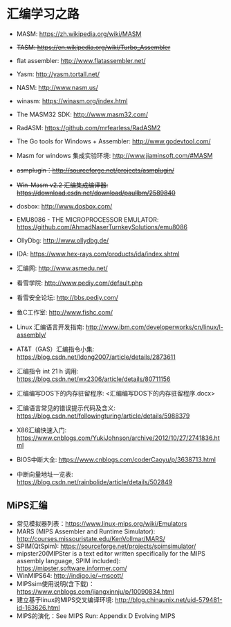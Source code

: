# 汇编学习之路

* MASM: <https://zh.wikipedia.org/wiki/MASM>
* ~~TASM: <https://en.wikipedia.org/wiki/Turbo_Assembler>~~
* flat assembler: <http://www.flatassembler.net/>
* Yasm: <http://yasm.tortall.net/>
* NASM: <http://www.nasm.us/>

* winasm: <https://winasm.org/index.html>
* The MASM32 SDK: <http://www.masm32.com/>
* RadASM: <https://github.com/mrfearless/RadASM2>
* The Go tools for Windows + Assembler: <http://www.godevtool.com/>
* Masm for windows 集成实验环境: <http://www.jiaminsoft.com/#MASM>
* ~~asmplugin：<http://sourceforge.net/projects/asmplugin/>~~
* ~~Win-Masm v2.2 汇编集成编译器: <https://download.csdn.net/download/paullbm/2589840>~~

* dosbox: <http://www.dosbox.com/>
* EMU8086  - THE MICROPROCESSOR EMULATOR: <https://github.com/AhmadNaserTurnkeySolutions/emu8086>
* OllyDbg: <http://www.ollydbg.de/>
* IDA: <https://www.hex-rays.com/products/ida/index.shtml>

* 汇编网: <http://www.asmedu.net/>
* 看雪学院: <http://www.pediy.com/default.php>
* 看雪安全论坛: <http://bbs.pediy.com/>
* 鱼C工作室: <http://www.fishc.com/>
* Linux 汇编语言开发指南: <http://www.ibm.com/developerworks/cn/linux/l-assembly/>
* AT&T（GAS）汇编指令小集: <https://blog.csdn.net/ldong2007/article/details/2873611>
* 汇编指令 int 21 h 调用: <https://blog.csdn.net/wx2306/article/details/80711156>
* 汇编编写DOS下的内存驻留程序: <汇编编写DOS下的内存驻留程序.docx>
* 汇编语言常见的错误提示代码及含义: <https://blog.csdn.net/followingturing/article/details/5988379>
* X86汇编快速入门: <https://www.cnblogs.com/YukiJohnson/archive/2012/10/27/2741836.html>
* BIOS中断大全: <https://www.cnblogs.com/coderCaoyu/p/3638713.html>
* 中断向量地址一览表: <https://blog.csdn.net/rainbolide/article/details/502849>

## MiPS汇编

* 常见模拟器列表：<https://www.linux-mips.org/wiki/Emulators>
* MARS (MIPS Assembler and Runtime Simulator): <http://courses.missouristate.edu/KenVollmar/MARS/>
* SPIM(QtSpim): <https://sourceforge.net/projects/spimsimulator/>
* mipster20(MIPSter is a text editor written specifically for the MIPS assembly language, SPIM included): <https://mipster.software.informer.com/>
* WinMIPS64: <http://indigo.ie/~mscott/>
* MIPSsim使用说明(含下载)：<https://www.cnblogs.com/jiangxinnju/p/10090834.html>
* 建立基于linux的MIPS交叉编译环境: <http://blog.chinaunix.net/uid-579481-id-163626.html>
* MIPS的演化：See MIPS Run: Appendix D Evolving MIPS
